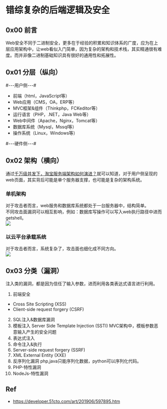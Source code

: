 # 错综复杂的后端逻辑及安全

## 0x00 前言
Web安全不同于二进制安全，更多在于经验的积累和知识体系的广度，应为在上层应用架构中，让web看似入门简单，因为复杂的架构和技术栈，其实精通很有难度。而并非像二进制基础知识具有很好的通用性和拓展性。        

## 0x01 分层（纵向）

#---用户侧---#
- 前端（html，JavaScript等）
- Web应用（CMS，OA，ERP等）
- MVC框架&组件（Thinkphp，FCKeditor等）
- 运行语言（PHP，.NET，Java Web等）
- Web中间件（Apache，Nginx，Tomcat等）
- 数据库系统（Mysql，Mssql等）
- 操作系统（Linux，Windows等）    

#---硬件侧---#

## 0x02 架构（横向）
通过[千万级并发下，淘宝服务端架构如何演进？](https://developer.51cto.com/art/201906/597895.htm)就可以知道，对于用户侧呈现的web页面，其实背后可能是单个服务器支撑，也可能是复杂的架构系统。    

### 单机架构
对于攻击者而言，web服务和数据库系统都处于一台服务器中，结构简单。    
不同攻击面漏洞可以相互影响，例如：数据库写操作可以写入web执行路径中进而getshell。     
![](https://s2.51cto.com/oss/201906/14/a02337d35e38630cb4e0c44b88e8b983.jpg-wh_651x-s_3331278464.jpg)

### 以云平台承载系统
对于攻击者而言，系统复杂了，攻击面也细化成不同方向。      
![](https://s3.51cto.com/oss/201906/14/97b88fa7fb4f64aecd4701b12bef38b6.jpg-wh_600x-s_2360315611.jpg)

## 0x03 分类（漏洞）
注入类的漏洞，都是因为信任了输入参数，进而利用各类表达式语言进行利用。   

1. 前端安全
- Cross Site Scripting (XSS)
- Client-side request forgery (CSRF)
2. SQL注入&数据库漏洞
3. 模板注入 Server Side Template Injection (SSTI)
MVC架构中，模板参数恶意输入产生的安全问题
4. 表达式注入
5. 命令注入&执行
6. Server-side request forgery (SSRF)
7. XML External Entity (XXE)
8. 反序列化漏洞
php,java只能序列化数据，python可以序列化代码。
9. PHP-特性漏洞
10. NodeJs-特性漏洞


## Ref

- https://developer.51cto.com/art/201906/597895.htm
